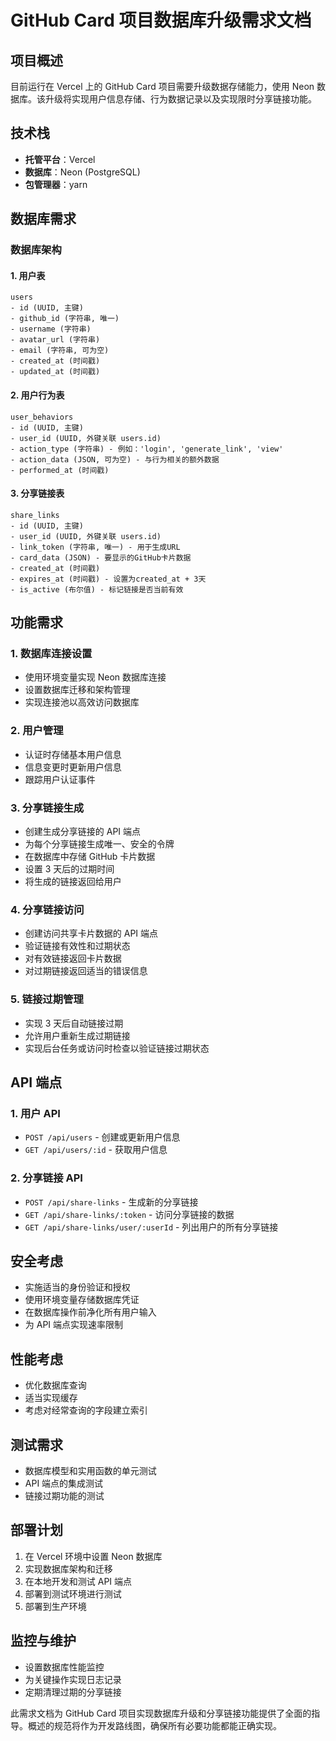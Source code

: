 # GitHub Card 项目数据库升级需求文档

## 项目概述

目前运行在 Vercel 上的 GitHub Card 项目需要升级数据存储能力，使用 Neon 数据库。该升级将实现用户信息存储、行为数据记录以及实现限时分享链接功能。

## 技术栈

- **托管平台**：Vercel
- **数据库**：Neon (PostgreSQL)
- **包管理器**：yarn

## 数据库需求

### 数据库架构

#### 1. 用户表

```
users
- id (UUID, 主键)
- github_id (字符串, 唯一)
- username (字符串)
- avatar_url (字符串)
- email (字符串, 可为空)
- created_at (时间戳)
- updated_at (时间戳)
```

#### 2. 用户行为表

```
user_behaviors
- id (UUID, 主键)
- user_id (UUID, 外键关联 users.id)
- action_type (字符串) - 例如：'login', 'generate_link', 'view'
- action_data (JSON, 可为空) - 与行为相关的额外数据
- performed_at (时间戳)
```

#### 3. 分享链接表

```
share_links
- id (UUID, 主键)
- user_id (UUID, 外键关联 users.id)
- link_token (字符串, 唯一) - 用于生成URL
- card_data (JSON) - 要显示的GitHub卡片数据
- created_at (时间戳)
- expires_at (时间戳) - 设置为created_at + 3天
- is_active (布尔值) - 标记链接是否当前有效
```

## 功能需求

### 1. 数据库连接设置

- 使用环境变量实现 Neon 数据库连接
- 设置数据库迁移和架构管理
- 实现连接池以高效访问数据库

### 2. 用户管理

- 认证时存储基本用户信息
- 信息变更时更新用户信息
- 跟踪用户认证事件

### 3. 分享链接生成

- 创建生成分享链接的 API 端点
- 为每个分享链接生成唯一、安全的令牌
- 在数据库中存储 GitHub 卡片数据
- 设置 3 天后的过期时间
- 将生成的链接返回给用户

### 4. 分享链接访问

- 创建访问共享卡片数据的 API 端点
- 验证链接有效性和过期状态
- 对有效链接返回卡片数据
- 对过期链接返回适当的错误信息

### 5. 链接过期管理

- 实现 3 天后自动链接过期
- 允许用户重新生成过期链接
- 实现后台任务或访问时检查以验证链接过期状态

## API 端点

### 1. 用户 API

- `POST /api/users` - 创建或更新用户信息
- `GET /api/users/:id` - 获取用户信息

### 2. 分享链接 API

- `POST /api/share-links` - 生成新的分享链接
- `GET /api/share-links/:token` - 访问分享链接的数据
- `GET /api/share-links/user/:userId` - 列出用户的所有分享链接

## 安全考虑

- 实施适当的身份验证和授权
- 使用环境变量存储数据库凭证
- 在数据库操作前净化所有用户输入
- 为 API 端点实现速率限制

## 性能考虑

- 优化数据库查询
- 适当实现缓存
- 考虑对经常查询的字段建立索引

## 测试需求

- 数据库模型和实用函数的单元测试
- API 端点的集成测试
- 链接过期功能的测试

## 部署计划

1. 在 Vercel 环境中设置 Neon 数据库
2. 实现数据库架构和迁移
3. 在本地开发和测试 API 端点
4. 部署到测试环境进行测试
5. 部署到生产环境

## 监控与维护

- 设置数据库性能监控
- 为关键操作实现日志记录
- 定期清理过期的分享链接

此需求文档为 GitHub Card 项目实现数据库升级和分享链接功能提供了全面的指导。概述的规范将作为开发路线图，确保所有必要功能都能正确实现。
